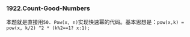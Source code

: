 ### 1922.Count-Good-Numbers

本题就是直接用```50. Pow(x, n)```实现快速幂的代码。基本思想是：```pow(x,k) = pow(x, k/2) ^2 * (k%2==1? x:1);```
